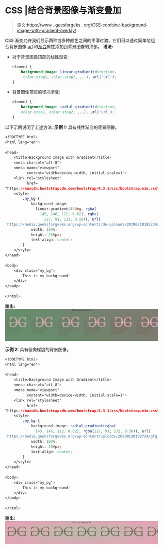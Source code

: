 # CSS |结合背景图像与渐变叠加

> 原文:[https://www . geesforgeks . org/CSS-combine-background-image-with-gradient-overlay/](https://www.geeksforgeeks.org/css-combine-background-image-with-gradient-overlay/)

CSS 渐变允许我们显示两种或多种颜色之间的平滑过渡。它们可以通过简单地组合背景图像 [url](https://www.geeksforgeeks.org/css-background-image-property/) 和[渐变](https://www.geeksforgeeks.org/css-gradients/)属性添加到背景图像的顶部。
**语法:**

*   对于背景图像顶部的线性渐变:

    ```css
    element {
        background-image: linear-gradient(direction, 
         color-stop1, color-stop2, ...), url('url');
    }
    ```

*   背景图像顶部的径向渐变:

    ```css
    element {
        background-image: radial-gradient(direction, 
        color-stop1, color-stop2, ...), url('url');
    }
    ```

以下示例说明了上述方法:
**示例 1:** 具有线性渐变的背景图像。

```css
<!DOCTYPE html>
<html lang="en">

<head>
    <title>Background Image with Gradient</title>
    <meta charset="utf-8">
    <meta name="viewport"
          content="width=device-width, initial-scale=1">
    <link rel="stylesheet"
          href=
"https://maxcdn.bootstrapcdn.com/bootstrap/4.3.1/css/bootstrap.min.css">
    <style>
        .my_bg {
            background-image: 
              linear-gradient(45deg, rgba(
                145, 146, 122, 0.62), rgba(
                  217, 91, 132, 0.58)), url(
'https://media.geeksforgeeks.org/wp-content/cdn-uploads/20190710102234/download3.png');
            width: 100%;
            height: 280px;
            text-align: center;
        }
    </style>
</head>

<body>
    <div class="my_bg">
        This is my background!
    </div>
</body>

</html>
```

**输出:**
![](img/83c73f6e6ce53a714b640ae274827df5.png)

**示例 2:** 具有径向梯度的背景图像。

```css
<!DOCTYPE html>
<html lang="en">

<head>
    <title>Background Image with Gradient</title>
    <meta charset="utf-8">
    <meta name="viewport" 
          content="width=device-width, initial-scale=1">
    <link rel="stylesheet" 
          href=
"https://maxcdn.bootstrapcdn.com/bootstrap/4.3.1/css/bootstrap.min.css">
    <style>
        .my_bg {
            background-image: radial-gradient(rgba(
              145, 146, 122, 0.62), rgba(217, 91, 132, 0.58)), url(
'https://media.geeksforgeeks.org/wp-content/uploads/20200120152724/gfg_icon.png');
            width: 100%;
            height: 200px;
            text-align: center;
        }
    </style>
</head>

<body>
    <div class="my_bg">
        This is my background!
    </div>
</body>

</html>
```

**输出:**
![](img/88bf66bfcc6a3e1e38588a753d599ed4.png)